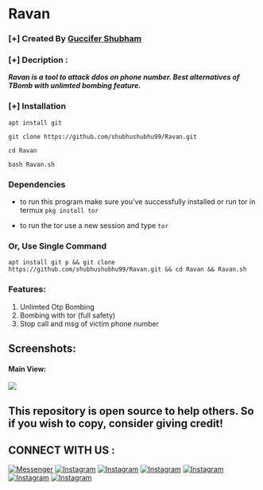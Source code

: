 
# Ravan

### [+] Created By <a href="https://github.com/shubhushubhu99">Guccifer Shubham</a>

### [+] Decription :
***Ravan is a tool to attack ddos on phone number. Best alternatives of TBomb with unlimted bombing feature.***

### [+] Installation

```apt install git ```

```git clone https://github.com/shubhushubhu99/Ravan.git```

```cd Ravan```

```bash Ravan.sh```


### Dependencies

* to run this program make sure you've successfully installed or run tor in termux 
```pkg install tor ```

* to run the tor use a new session and type 
``` tor ```

### Or, Use Single Command
```
apt install git p && git clone https://github.com/shubhushubhu99/Ravan.git && cd Ravan && Ravan.sh 
```

### Features:
1. Unlimted Otp Bombing
2. Bombing with tor (full safety)
3. Stop call and msg of victim phone number

## Screenshots:

#### Main View:

<img src="Ravan.jpg.jpg">


## This repository is open source to help others. So if you wish to copy, consider giving credit!
 

## CONNECT WITH US :

[![Messenger](https://img.shields.io/badge/Chat-Messenger-blue?style=for-the-badge&logo=messenger)](https://www.messenger.com/t/100029217502143)
[![Instagram](https://img.shields.io/badge/INSTAGRAM-FOLLOW-red?style=for-the-badge&logo=instagram)](https://www.instagram.com/shubhushubhu99/)
[![Instagram](https://img.shields.io/badge/WEBSITE-VISIT-yellow?style=for-the-badge&logo=blogger)](www.darksquad.online)
[![Instagram](https://img.shields.io/badge/LINKEDIN-CONNECT-red?style=for-the-badge&logo=linkedin)](https://www.linkedin.com/in/shubhushubhu99/)
[![Instagram](https://img.shields.io/badge/FACEBOOK-LIKE-red?style=for-the-badge&logo=facebook)](https://www.facebook.com/darksquads)
[![Instagram](https://img.shields.io/badge/TELEGRAM-CHANNEL-red?style=for-the-badge&logo=telegram)](https://t.me/darksquadbyshub1hacker)
[![Instagram](https://img.shields.io/badge/WHATSAPP-JOINGROUP-red?style=for-the-badge&logo=whatsapp)](https://chat.whatsapp.com/Lg4LzNPVDms4jiygADSLbZ)


